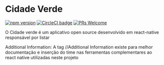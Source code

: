 
# Cidade Verde

[![npm version](https://img.shields.io/npm/v/:packageName/:tag.svg)](https://www.npmjs.com/package/latest-version) [![CircleCI badge](https://circleci.com/gh/react-navigation/react-navigation/tree/master.svg?style=shield)](https://circleci.com/gh/react-navigation/react-navigation/tree/master) [![PRs Welcome](https://img.shields.io/badge/PRs-welcome-brightgreen.svg)](https://reactnavigation.org/docs/contributing.html)

O Cidade verde é um aplicativo open source desenvolvido em react-native responsável por listar 

Additional Information: 
A tag //Additional Information existe para melhor documentação e inserção do time nas ferramentas complementares ao react native utilizadas neste projeto